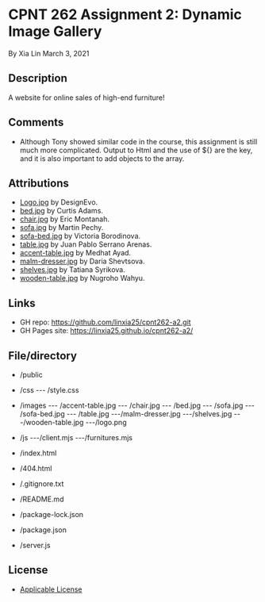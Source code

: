﻿# CPNT 262 Assignment 2: Dynamic Image Gallery
By Xia Lin March 3, 2021

## Description
A website for online sales of high-end furniture!

## Comments
- Although Tony showed similar code in the course, this assignment is still much more complicated. Output to Html and the use of ${} are the key, and it is also important to add objects to the array.

## Attributions
- [Logo.jpg](https://www.designevo.com/ "Logo") by DesignEvo.
- [bed.jpg](https://www.pexels.com/photo/brown-wooden-bed-inside-bedroom-3773575/ "bed") by Curtis Adams.
- [chair.jpg](https://www.pexels.com/photo/two-assorted-color-padded-chairs-near-side-table-1350789/ "chair") by Eric Montanah.
- [sofa.jpg](https://www.pexels.com/photo/2-seat-orange-leather-sofa-beside-wall-1866149/ "sofa") by Martin Pechy.
- [sofa-bed.jpg](https://www.pexels.com/photo/empty-bedroom-set-1648768/ "sofa-bed") by Victoria Borodinova.
- [table.jpg](https://www.pexels.com/photo/glass-bottle-filled-with-black-straw-on-brown-wooden-table-890669/ "table") by Juan Pablo Serrano Arenas.
- [accent-table.jpg](https://www.pexels.com/photo/white-and-black-desk-beside-bed-and-window-439227/"accent-table.jpg") by Medhat Ayad.
- [malm-dresser.jpg](https://www.pexels.com/photo/photo-of-brown-wooden-3-drawer-malm-dresser-with-black-plastic-case-879821/) by Daria Shevtsova.
- [shelves.jpg](https://www.pexels.com/photo/interior-of-children-bedroom-with-wooden-furniture-and-toys-and-globe-placed-on-shelves-in-room-3932930/) by Tatiana Syrikova.
- [wooden-table,jpg](https://www.pexels.com/photo/brown-wooden-table-with-chair-3097112/) by Nugroho Wahyu.

## Links
- GH repo: https://github.com/linxia25/cpnt262-a2.git
- GH Pages site: https://linxia25.github.io/cpnt262-a2/

## File/directory
- /public
- /css
--- /style.css
- /images
--- /accent-table.jpg
--- /chair.jpg
--- /bed.jpg
--- /sofa.jpg
--- /sofa-bed.jpg
--- /table.jpg
---/malm-dresser.jpg
---/shelves.jpg
---/wooden-table.jpg
---/logo.png
- /js
---/client.mjs
---/furnitures.mjs
- /index.html
- /404.html

- /.gitignore.txt

- /README.md

- /package-lock.json

- /package.json

- /server.js


## License
- [Applicable License](https://creativecommons.org/licenses/by/4.0/legalcode "Applicable License")